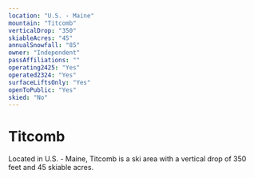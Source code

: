 ```yaml
---
location: "U.S. - Maine"
mountain: "Titcomb"
verticalDrop: "350"
skiableAcres: "45"
annualSnowfall: "85"
owner: "Independent"
passAffiliations: ""
operating2425: "Yes"
operated2324: "Yes"
surfaceLiftsOnly: "Yes"
openToPublic: "Yes"
skied: "No"
---
```


# Titcomb

Located in U.S. - Maine, Titcomb is a ski area with a vertical drop of 350 feet and 45 skiable acres.